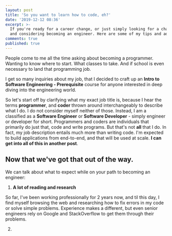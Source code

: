 ```yaml
---
layout: post
title: 'So you want to learn how to code, eh?'
date: '2019-12-12 08:36'
excerpt: >-
  If you're ready for a career change, or just simply looking for a challenge
  and considering becoming an engineer. Here are some of my tips and advice.
comments: true
published: true
---
```

People come to me all the time asking about becoming a programmer. Wanting to know where to start. What classes to take. And if school is even necessary to land that programming job.

I get so many inquiries about my job, that I decided to craft up an **Intro to Software Engineering - Prerequisite** course for anyone interested in deep diving into the engineering world.

So let's start off by clarifying what my exact job title is, because I hear the terms __programmer__, and __coder__ thrown around interchangeably to describe what I do. I do not consider myself neither of those. Instead, I am a classified as a **Software Engineer** or **Software Developer** - simply engineer or developer for short. Programmers and coders are individuals that primarily do just that, code and write programs. But that's not **all** that I do. In fact, my job description entails much more than writing code. I'm expected to build applications from end-to-end, and that will be used at scale. __I can get into all of this in another post__.

## Now that we've got that out of the way.

We can talk about what to expect while on your path to becoming an engineer:

1. **A lot of reading and research**

So far, I've been working professionally for 2 years now, and til this day, I find myself browsing the web and researching how to fix errors in my code or solve simple problems. Experience makes a different, but even senior engineers rely on Google and StackOverflow to get them through their problems.

2. 
